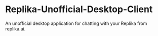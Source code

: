 # Replika-Unofficial-Desktop-Client
An unofficial desktop application for chatting with your Replika from replika.ai.
